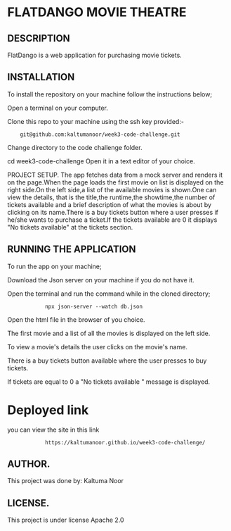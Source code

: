 # FLATDANGO MOVIE THEATRE
## DESCRIPTION
FlatDango is a web application for purchasing movie tickets.


## INSTALLATION
To install the repository on your machine follow the instructions below;

Open a terminal on your computer.

Clone this repo to your machine using the ssh key provided:-

        git@github.com:kaltumanoor/week3-code-challenge.git

Change directory to the code challenge folder.

  cd week3-code-challenge
Open it in a text editor of your choice.

PROJECT SETUP.
The app fetches data from a mock server and renders it on the page.When the page loads the first movie on list is displayed on the right side.On the left side,a list of the available movies is shown.One can view the details, that is the title,the runtime,the showtime,the number of tickets available and a brief description of what the movies is about by clicking on its name.There is a buy tickets button where a user presses if he/she wants to purchase a ticket.If the tickets available are 0 it displays "No tickets available" at the tickets section.

## RUNNING THE APPLICATION
To run the app on your machine;

Download the Json server on your machine if you do not have it.

Open the terminal and run the command while in the cloned directory;

                npx json-server --watch db.json

Open the html file in the browser of you choice.

The first movie and a list of all the movies is displayed on the left side.

To view a movie's details the user clicks on the movie's name.

There is a buy tickets button available where the user presses to buy tickets.

If tickets are equal to 0 a "No tickets available " message is displayed.

# Deployed link
you can view the site in this link 

                https://kaltumanoor.github.io/week3-code-challenge/


## AUTHOR.
This project was done by: Kaltuma Noor

## LICENSE.
This project is under license Apache 2.0

